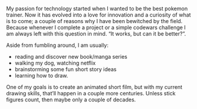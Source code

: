 My passion for technology started when I wanted to be the best pokemon trainer. 
Now it has evolved into a love for innovation and a curiosity of what is to come; a couple of reasons why I have been bewitched by the field. 
Because whenever I complete a project or a simple codewars challenge I am always left with this question in mind. 
“It works, but can it be better?”.  

Aside from fumbling around, I am usually:
 - reading and discover new book/manga series
 - walking my dog, watching netflix
 - brainstorming some fun short story ideas
 - learning how to draw. 

One of my goals is to create an animated short film, but with my current drawing skills, that’ll happen in a couple more centuries. 
Unless stick figures count, then maybe only a couple of decades.

